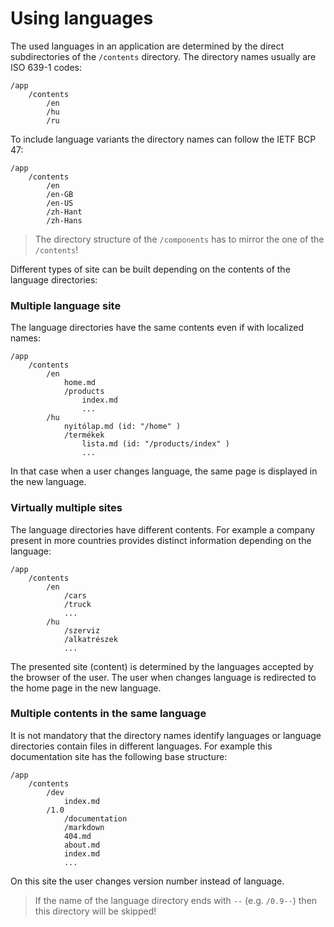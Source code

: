 <!-- ======================================================================
--- Search engine
title:          Using languages
keywords:       multi-language
description:    Using languages in md-site-engine.
--- Menu system
order:          30
text:           Using languages
hidden:         false
umbel:          false
--- Page properties
id:             
document:       
layout:         layout-2-left
$-left:         #side-menu
searchable:     true
--- Side menu
side-menu-root:     /documentation
side-menu-header:   Documentation
side-menu-top:      Introduction
side-menu-depth:    2
======================================================================= -->

# Using languages

The used languages in an application are determined by the direct subdirectories
of the `/contents` directory. The directory names usually are ISO 639-1 codes:

```text
/app
    /contents
        /en
        /hu
        /ru
```

To include language variants the directory names can follow the IETF BCP 47:

```text
/app
    /contents
        /en
        /en-GB
        /en-US
        /zh-Hant
        /zh-Hans
```

> The directory structure of the `/components` has to mirror the one of the `/contents`!

Different types of site can be built depending on the contents of the language
directories:

### Multiple language site

The language directories have the same contents even if with localized names:

```text
/app
    /contents
        /en
            home.md
            /products
                index.md
                ...
        /hu
            nyitólap.md (id: "/home" )
            /termékek
                lista.md (id: "/products/index" )
                ...
```

In that case when a user changes language, the same page is displayed in the new
language.

### Virtually multiple sites

The language directories have different contents. For example a company present
in more countries provides distinct information depending on the language:

```text
/app
    /contents
        /en
            /cars
            /truck
            ...
        /hu
            /szerviz
            /alkatrészek
            ...
```

The presented site (content) is determined by the languages accepted by the
browser of the user. The user when changes language is redirected to the home
page in the new language.

### Multiple contents in the same language

It is not mandatory that the directory names identify languages or language
directories contain files in different languages. For example this documentation
site has the following base structure:

```text
/app
    /contents
        /dev
            index.md
        /1.0
            /documentation
            /markdown
            404.md
            about.md
            index.md
            ...
```

On this site the user changes version number instead of language.

> If the name of the language directory ends with `--` (e.g. `/0.9--`) then this
> directory will be skipped!
